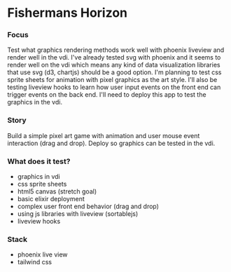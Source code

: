 # Fishermans Horizon

### Focus
Test what graphics rendering methods work well with phoenix liveview and render well in the vdi. I've already tested svg with phoenix and it seems to render well on the vdi which means any kind of data visualization libraries that use svg (d3, chartjs) should be a good option. I'm planning to test css sprite sheets for animation with pixel graphics as the art style. I'll also be testing liveview hooks to learn how user input events on the front end can trigger events on the back end. I'll need to deploy this app to test the graphics in the vdi. 

### Story
Build a simple pixel art game with animation and user mouse event interaction (drag and drop). Deploy so graphics can be tested in the vdi.

### What does it test?
- graphics in vdi
- css sprite sheets
- html5 canvas (stretch goal)
- basic elixir deployment
- complex user front end behavior (drag and drop)
- using js libraries with liveview (sortablejs)
- liveview hooks

### Stack
- phoenix live view
- tailwind css